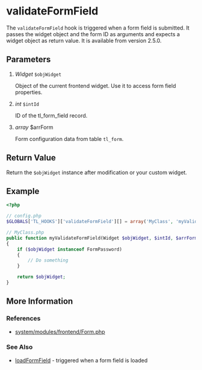 # validateFormField


The `validateFormField` hook is triggered when a form field is submitted. It passes the widget object and the form ID as arguments and expects a widget object as return value. It is available from version 2.5.0.


## Parameters 

1. *Widget* `$objWidget`

	Object of the current frontend widget. Use it to access form field properties.

2. *int* `$intId`

	ID of the tl\_form\_field record.

3. *array* $arrForm

	Form configuration data from table `tl_form`.

## Return Value 

Return the `$objWidget` instance after modification or your custom widget.


## Example 

```php
<?php

// config.php
$GLOBALS['TL_HOOKS']['validateFormField'][] = array('MyClass', 'myValidateFormField');

// MyClass.php
public function myValidateFormField(Widget $objWidget, $intId, $arrForm)
{
    if ($objWidget instanceof FormPassword)
    {
        // Do something
    }

    return $objWidget;
}
```


## More Information


### References

- [system/modules/frontend/Form.php](https://github.com/contao/core/blob/2.11.7/system/modules/frontend/Form.php#L172)


### See Also

- [loadFormField](loadFormField.md) - triggered when a form field is loaded
